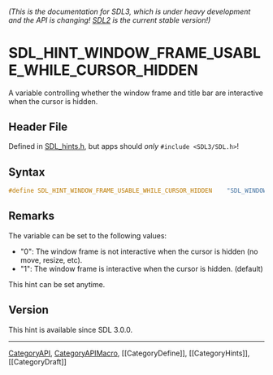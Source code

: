 ###### (This is the documentation for SDL3, which is under heavy development and the API is changing! [SDL2](https://wiki.libsdl.org/SDL2/) is the current stable version!)
# SDL_HINT_WINDOW_FRAME_USABLE_WHILE_CURSOR_HIDDEN

A variable controlling whether the window frame and title bar are interactive when the cursor is hidden.

## Header File

Defined in [SDL_hints.h](https://github.com/libsdl-org/SDL/blob/main/include/SDL3/SDL_hints.h), but apps should _only_ `#include <SDL3/SDL.h>`!

## Syntax

```c
#define SDL_HINT_WINDOW_FRAME_USABLE_WHILE_CURSOR_HIDDEN    "SDL_WINDOW_FRAME_USABLE_WHILE_CURSOR_HIDDEN"
```

## Remarks

The variable can be set to the following values:

- "0": The window frame is not interactive when the cursor is hidden (no
  move, resize, etc).
- "1": The window frame is interactive when the cursor is hidden. (default)

This hint can be set anytime.

## Version

This hint is available since SDL 3.0.0.

----
[CategoryAPI](CategoryAPI), [CategoryAPIMacro](CategoryAPIMacro), [[CategoryDefine]], [[CategoryHints]], [[CategoryDraft]]
<!-- #See the Style Guide for instructions on editing the footer. -->


